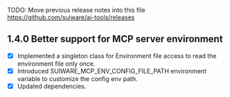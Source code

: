 TODO: Move previous release notes into this file https://github.com/suiware/ai-tools/releases

## 1.4.0 Better support for MCP server environment

-[x] Implemented a singleton class for Environment file access to read the environment file only once.
-[x] Introduced SUIWARE_MCP_ENV_CONFIG_FILE_PATH environment variable to customize the config env path.
-[x] Updated dependencies.
